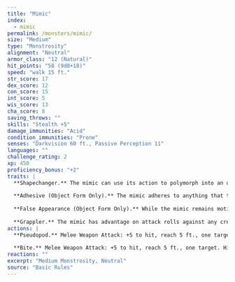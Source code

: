 ```yaml
---
title: "Mimic"
index:
  - mimic
permalink: /monsters/mimic/
size: "Medium"
type: "Monstrosity"
alignment: "Neutral"
armor_class: "12 (Natural)"
hit_points: "58 (9d8+18)"
speed: "walk 15 ft."
str_score: 17
dex_score: 12
con_score: 15
int_score: 5
wis_score: 13
cha_score: 8
saving_throws: ""
skills: "Stealth +5"
damage_immunities: "Acid"
condition_immunities: "Prone"
senses: "Darkvision 60 ft., Passive Perception 11"
languages: ""
challenge_rating: 2
xp: 450
proficiency_bonus: "+2"
traits: |
  **Shapechanger.** The mimic can use its action to polymorph into an object or back into its true, amorphous form. Its statistics are the same in each form. Any equipment it is wearing or carrying isn 't transformed. It reverts to its true form if it dies.
  
  **Adhesive (Object Form Only).** The mimic adheres to anything that touches it. A Huge or smaller creature adhered to the mimic is also grappled by it (escape DC 13). Ability checks made to escape this grapple have disadvantage.
  
  **False Appearance (Object Form Only).** While the mimic remains motionless, it is indistinguishable from an ordinary object.
  
  **Grappler.** The mimic has advantage on attack rolls against any creature grappled by it.
actions: |
  **Pseudopod.** Melee Weapon Attack: +5 to hit, reach 5 ft., one target. Hit: 7 (1d8 + 3) bludgeoning damage. If the mimic is in object form, the target is subjected to its Adhesive trait.
  
  **Bite.** Melee Weapon Attack: +5 to hit, reach 5 ft., one target. Hit: 7 (1d8 + 3) piercing damage plus 4 (1d8) acid damage.
reactions: ""
excerpt: "Medium Monstrosity, Neutral"
source: "Basic Rules"
---
```

